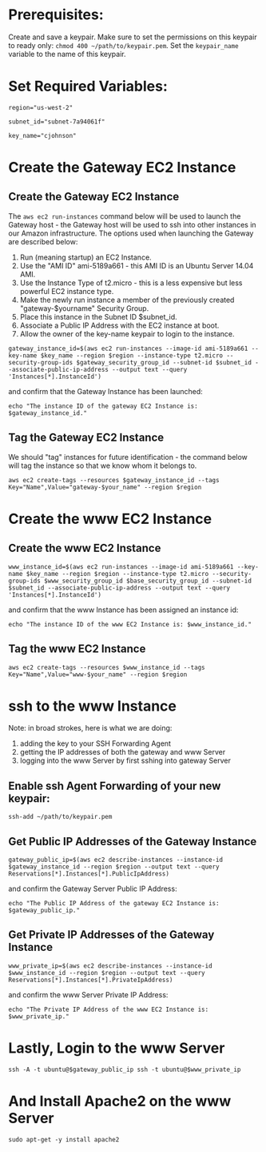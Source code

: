 # Prerequisites:

Create and save a keypair. Make sure to set the permissions on this keypair to ready only: `chmod 400 ~/path/to/keypair.pem`. Set the `keypair_name` variable to the name of this keypair.

# Set Required Variables:

`region="us-west-2"`

`subnet_id="subnet-7a94061f"`

`key_name="cjohnson"`

# Create the Gateway EC2 Instance

## Create the Gateway EC2 Instance
The `aws ec2 run-instances` command below will be used to launch the Gateway host - the Gateway host will be used to ssh into other instances in our Amazon infrastructure. The options used when launching the Gateway are described below:

1. Run (meaning startup) an EC2 Instance.
2. Use the "AMI ID" ami-5189a661 - this AMI ID is an Ubuntu Server 14.04 AMI.
3. Use the Instance Type of t2.micro - this is a less expensive but less powerful EC2 instance type.
4. Make the newly run instance a member of the previously created "gateway-$yourname" Security Group.
5. Place this instance in the Subnet ID $subnet_id.
6. Associate a Public IP Address with the EC2 instance at boot.
7. Allow the owner of the key-name keypair to login to the instance.

`gateway_instance_id=$(aws ec2 run-instances --image-id ami-5189a661 --key-name $key_name --region $region --instance-type t2.micro --security-group-ids $gateway_security_group_id --subnet-id $subnet_id --associate-public-ip-address --output text --query 'Instances[*].InstanceId')`

and confirm that the Gateway Instance has been launched:

`echo "The instance ID of the gateway EC2 Instance is: $gateway_instance_id."`

## Tag the Gateway EC2 Instance

We should "tag" instances for future identification - the command below will tag the instance so that we know whom it belongs to.

`aws ec2 create-tags --resources $gateway_instance_id --tags Key="Name",Value="gateway-$your_name" --region $region`

# Create the www EC2 Instance

## Create the www EC2 Instance

`www_instance_id=$(aws ec2 run-instances --image-id ami-5189a661 --key-name $key_name --region $region --instance-type t2.micro --security-group-ids $www_security_group_id $base_security_group_id --subnet-id $subnet_id --associate-public-ip-address --output text --query 'Instances[*].InstanceId')`

and confirm that the www Instance has been assigned an instance id:

`echo "The instance ID of the www EC2 Instance is: $www_instance_id."`

## Tag the www EC2 Instance

`aws ec2 create-tags --resources $www_instance_id --tags Key="Name",Value="www-$your_name" --region $region`

# ssh to the www Instance
Note: in broad strokes, here is what we are doing:

1. adding the key to your SSH Forwarding Agent
2. getting the IP addresses of both the gateway and www Server
3. logging into the www Server by first sshing into gateway Server

## Enable ssh Agent Forwarding of your new keypair:

`ssh-add ~/path/to/keypair.pem`

## Get Public IP Addresses of the Gateway Instance

`gateway_public_ip=$(aws ec2 describe-instances --instance-id $gateway_instance_id --region $region --output text --query Reservations[*].Instances[*].PublicIpAddress)`

and confirm the Gateway Server Public IP Address:

`echo "The Public IP Address of the gateway EC2 Instance is: $gateway_public_ip."`

## Get Private IP Addresses of the Gateway Instance

`www_private_ip=$(aws ec2 describe-instances --instance-id $www_instance_id --region $region --output text --query Reservations[*].Instances[*].PrivateIpAddress)`

and confirm the www Server Private IP Address:

`echo "The Private IP Address of the www EC2 Instance is: $www_private_ip."`

# Lastly, Login to the www Server

`ssh -A -t ubuntu@$gateway_public_ip ssh -t ubuntu@$www_private_ip`

# And Install Apache2 on the www Server

`sudo apt-get -y install apache2`
